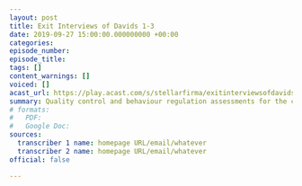 ```yaml
---
layout: post
title: Exit Interviews of Davids 1-3
date: 2019-09-27 15:00:00.000000000 +00:00
categories: 
episode_number: 
episode_title: 
tags: []
content_warnings: []
voiced: []
acast_url: https://play.acast.com/s/stellarfirma/exitinterviewsofdavids1-3-5f1d81a2
summary: Quality control and behaviour regulation assessments for the clone assistants of Design Consultant Trexel Geistman. Batch 0432, David's 1-3
# formats:
#   PDF: 
#   Google Doc: 
sources:
  transcriber 1 name: homepage URL/email/whatever
  transcriber 2 name: homepage URL/email/whatever
official: false

---
```



